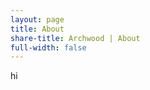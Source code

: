 ```yaml
---
layout: page
title: About
share-title: Archwood | About
full-width: false
---
```


<head> 
    <link rel="canonical" href="https://archwoodassistedliving.com"/>
</head> 

hi